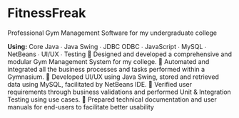# FitnessFreak
Professional Gym Management Software for my undergraduate college

<b>Using:</b> Core Java ∙ Java Swing ∙ JDBC ODBC ∙ JavaScript ∙ MySQL ∙ NetBeans ∙ UI/UX ∙ Testing 
	Designed and developed a comprehensive and modular Gym Management System for my college.
	Automated and integrated all the business processes and tasks performed within a Gymnasium.
	Developed UI/UX using Java Swing, stored and retrieved data using MySQL, facilitated by NetBeans IDE.
	Verified user requirements through business validations and performed Unit & Integration Testing using use cases.
	Prepared technical documentation and user manuals for end-users to facilitate better usability 

